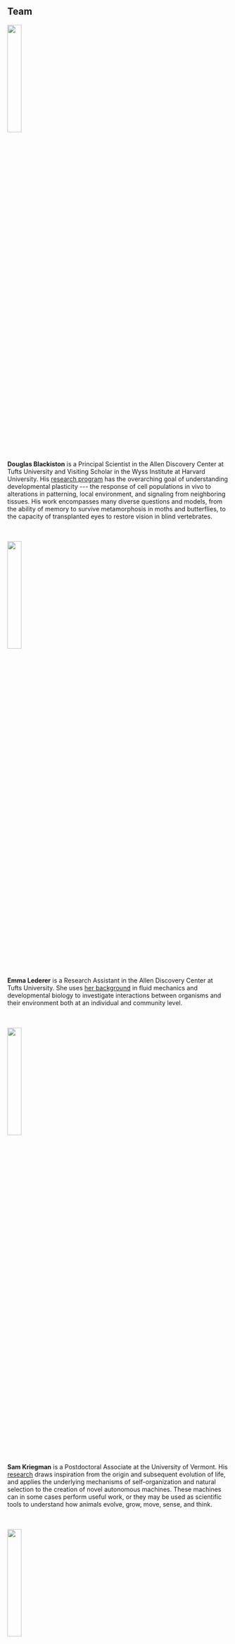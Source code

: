 ## Team


<img src="https://cdorgs.github.io/img/doug.jpg" width="25%">

**Douglas Blackiston** 
is a Principal Scientist in the Allen Discovery Center at Tufts University and Visiting Scholar in the Wyss Institute at Harvard University.
His [research program](https://douglas-blackiston.weebly.com/) has the overarching goal of understanding developmental plasticity --- the response of cell populations in vivo to alterations in patterning, local environment, and signaling from neighboring tissues.  His work encompasses many diverse questions and models, from the ability of memory to survive metamorphosis in moths and butterflies, to the capacity of transplanted eyes to restore vision in blind vertebrates.
<br><br><br>

<img src="https://livingrobotswarms.github.io/img/emma.jpg" width="25%">

**Emma Lederer** is a Research Assistant in the Allen Discovery Center at Tufts University. She uses [her background](https://www.linkedin.com/in/emma-lederer-809a7b143/) in fluid mechanics and developmental biology to investigate interactions between organisms and their environment both at an individual and community level.
<br><br><br>


<img src="https://cdorgs.github.io/img/sam.jpg" width="25%">

**Sam Kriegman** 
is a Postdoctoral Associate at the University of Vermont. 
His [research](https://scholar.google.com/citations?user=DCIwaLwAAAAJ) draws inspiration from the origin and subsequent evolution of life, 
and applies the underlying mechanisms of self-organization and natural selection 
to the creation of novel autonomous machines.
These machines can in some cases perform useful work, 
or they may be used as scientific tools to understand how animals evolve, grow, move, sense, and think. 
<br><br><br>


<img src="https://livingrobotswarms.github.io/img/simon.png" width="25%">

**Simon Garnier** is is an Associate Professor of Biology at the New Jersey Institute of Technology. He is the head of the Swarm Lab, an interdisciplinary research lab that studies the mechanisms underlying Collective Behaviors and Swarm Intelligence in natural and artificial systems. His research aims to reveal the detailed functioning of collective intelligence in systems as diverse as ant colonies, human crowds or robotic swarms. Dr. Garnier's work is or has been supported by multiple grants from DARPA, NSF, and the James S. McDonnell Foundation. His twitter handle is @sjmgarnier.
<br><br><br>


<img src="https://cdorgs.github.io/img/josh.jpg" width="25%">

**Josh Bongard** is the Veinott Professor of Computer Science at the University of Vermont and the director of the [Morphology, Evolution & Cognition Laboratory](https://www.meclab.org/). His work involves computational approaches to the automated design and manufacture of soft-, evolved-, and crowdsourced robots, as well as living systems. A PECASE, TR35, and Microsoft New Faculty Fellow award recipient, he has received funding from NSF, NASA, DARPA, the U.S. Army Research Office and the Sloan Foundation. He is the author of the book How The Body Shapes the Way We Think. He runs an evolutionary robotics MOOC through [reddit.com](https://www.reddit.com/r/ludobots/wiki/index#welcome) and a robotics outreach program, Twitch Plays Robotics.
<br><br><br>


<img src="https://cdorgs.github.io/img/mike.jpg" width="40%">

**Michael Levin** is the Vannevar Bush Professor of Biology at Tufts University, and the director of the [Allen Discovery Center at Tufts](https://allencenter.tufts.edu/). His work uses developmental biophysics, cognitive science, and computational modeling approaches to understand tissue plasticity, especially focused on bioelectrical information processing in non-neural cell networks. Working at the intersection of regenerative biology and basal cognition, his group seeks to develop new applications in birth defects, regeneration, cancer, and synthetic morphology by learning how cell collectives make morphological decisions and cracking that code to motivate them toward desired anatomical outcomes.
<br><br><br>



